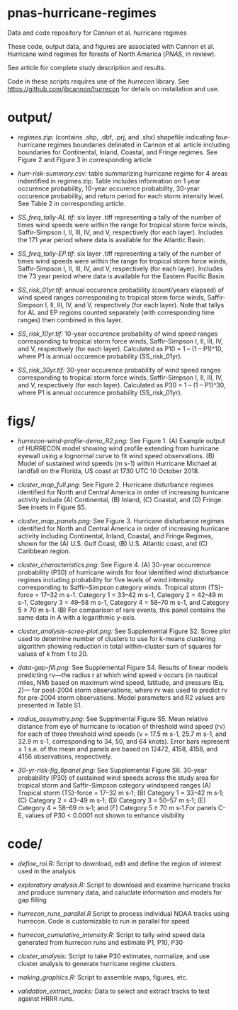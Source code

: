 # pnas-hurricane-regimes
Data and code repository for Cannon et al. hurricane regimes

These code, output data, and figures are associated with Cannon et al. Hurricane wind regimes for forests of North America (*PNAS*, in review).

See article for complete study description and results.

Code in these scripts requires use of the *hurrecon* library. See https://github.com/jbcannon/hurrecon for details on installation and use.

# output/

* *regimes.zip:* (contains .shp, .dbf, .prj, and .shx) shapefile indicating four-hurricane regimes boundaries delinated in Cannon et al. article including boundaries for Continental, Inland, Coastal, and Fringe regimes. See Figure 2 and Figure 3 in corresponding article 

* *hurr-risk-summary.csv:* table summarizing hurricane regime for 4 areas indentified in regimes.zip. Table includes information on 1 year occurence probability, 10-year occurence probability, 30-year occurence probability, and return period for each storm intensity level. See Table 2 in corresponding article.

* *SS_freq_tally-AL.tif:* six layer .tiff representing a tally of the number of times wind speeds were within the range for tropical storm force winds, Saffir-Simpson I, II, III, IV, and V, respectively (for each layer). Includes the 171 year period where data is available for the Atlantic Basin. 

* *SS_freq_tally-EP.tif:* six layer .tiff representing a tally of the number of times wind speeds were within the range for tropical storm force winds, Saffir-Simpson I, II, III, IV, and V, respectively (for each layer). Includes the 73 year period where data is available for the Eastern Pacific Basin.

* *SS_risk_01yr.tif:* annual occurence probability (count/years elapsed) of wind speed ranges corresponding to tropical storm force winds, Saffir-Simpson I, II, III, IV, and V, respectively (for each layer). Note that tallys for AL and EP regions counted separately (with corresponding time ranges) then combined in this layer.

* *SS_risk_10yr.tif:* 10-year occurence probability of wind speed ranges corresponding to tropical storm force winds, Saffir-Simpson I, II, III, IV, and V, respectively (for each layer). Calculated as P10 = 1 – (1 – P1)^10, where P1 is annual occurence probability (SS_risk_01yr).	

* *SS_risk_30yr.tif:* 30-year occurence probability of wind speed ranges corresponding to tropical storm force winds, Saffir-Simpson I, II, III, IV, and V, respectively (for each layer). Calculated as P30 = 1 – (1 – P1)^30, where P1 is annual occurence probability (SS_risk_01yr).

# figs/

* *hurrecon-wind-profile-demo_R2.png:* See Figure 1. (A) Example output of HURRECON model showing wind profile extending from hurricane eyewall using a lognormal curve to fit wind speed observations. (B) Model of sustained wind speeds (m s-1) within Hurricane Michael at landfall on the Florida, US coast at 1730 UTC 10 October 2018. 

* *cluster_map_full.png:* See Figure 2. Hurricane disturbance regimes identified for North and Central America in order of increasing hurricane activity include (A) Continental, (B) Inland, (C) Coastal, and (D) Fringe. See insets in Figure S5.

* *cluster_map_panels.png:* See Figure 3. Hurricane disturbance regimes identified for North and Central America in order of increasing hurricane activity including Continental, Inland, Coastal, and Fringe Regimes, shown for the (A) U.S. Gulf Coast, (B) U.S. Atlantic coast, and (C) Caribbean region.

* *cluster_characteristics.png:* See Figure 4. (A) 30-year occurrence probability (P30) of  hurricane winds for four identified wind disturbance regimes including probability for five levels of wind intensity corresponding to Saffir–Simpson category winds. Tropical storm (TS)-force = 17–32 m s-1. Category 1 = 33–42 m s-1, Category 2 = 42–49 m s-1, Category 3 = 49–58 m s-1, Category 4 = 58–70 m s-1, and Category 5 ≥ 70 m s-1. (B) For comparison of rare events, this panel contains the same data in A with a logarithmic y-axis.

* *cluster_analysis-scree-plot.png:* See Supplemental Figure S2. Scree plot used to determine number of clusters to use for k-means clustering algorithm showing reduction in total within-cluster sum of squares for values of k from 1 to 20.

* *data-gap-fill.png:* See Supplemental Figure S4. Results of linear models predicting rv—the radius r at which wind speed v occurs (in nautical miles, NM) based on maximum wind speed, latitude, and pressure (Eq. 2)— for post-2004 storm observations, where rv was used to predict rv for pre-2004 storm observations. Model parameters and R2 values are presented in Table S1.

* *radius_assymetry.png:* See Supplmental Figure S5. Mean relative distance from eye of hurricane to location of threshold wind speed (rv) for each of three threshold wind speeds (v = 17.5 m s-1, 25.7 m s-1, and 32.9 m s-1, corresponding to 34, 50, and 64 knots). Error bars represent ± 1 s.e. of the mean and panels are based on 12472, 4158, 4158, and 4156 observations, respectively.

* *30-yr-risk-fig_6panel.png:* See Supplemental Figure S6. 30-year probability (P30) of sustained wind speeds across the study area for tropical storm and Saffir–Simpson category windspeed ranges (A) Tropical storm (TS)-force = 17–32 m s‑1; (B) Category 1 = 33–42 m s‑1; (C) Category 2 = 43–49 m s‑1; (D) Category 3 = 50–57 m s‑1; (E) Category 4 = 58–69 m s‑1; and (F) Category 5 ≥ 70 m s‑1.For panels C-E, values of P30 < 0.0001 not shown to enhance visibility

# code/

* *define_roi.R:* Script to download, edit and define the region of interest used in the analysis

* *exploratory analysis.R:* Script to download and examine hurricane tracks and produce summary data, and caluclate information and models for gap filling

* *hurrecon_runs_parallel.R* Script to process individual NOAA tracks using hurrecon. Code is customizable to run in parallel for speed

* *hurrecon_cumulative_intensity.R:* Script to tally wind speed data generated from hurrecon runs and estimate P1, P10, P30

* *cluster_analysis:* Script to take P30 estimates, normalize, and use cluster analysis to generate hurricane regime clusters.

* *making_graphics.R:* Script to assemble maps, figures, etc.

* *validation_extract_tracks:* Data to select and extract tracks to test against HRRR runs.
